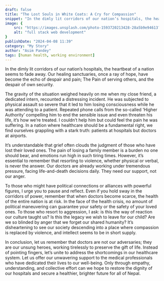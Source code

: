 ```yaml
---
draft: false
title: "The Lost Souls in White Coats: A Cry for Compassion"
snippet: "In the dimly lit corridors of our nation’s hospitals, the heartbeat of a nation seems to fade away. Our healing sanctuaries, once a ray of hope, have become the echo of despair and pain; The Pain of serving others, and the despair of own security."
image: {
    src: "https://images.unsplash.com/photo-1593720213428-28a5b9e94613?&fit=crop&w=430&h=240",
    alt: "full stack web development"
}
publishDate: "2024-04-08 11:39"
category: "My Story"
author: "Asim Pandey"
tags: [human health, working environment]
---
```


In the dimly lit corridors of our nation’s hospitals, the heartbeat of a nation seems to fade away. Our healing sanctuaries, once a ray of hope, have become the echo of despair and pain; The Pain of serving others, and the despair of own security.

The gravity of the situation weighed heavily on me when my close friend, a dedicated intern, recounted a distressing incident. He was subjected to physical assault so severe that it led to him losing consciousness while he was attending to a patient. Repeated phone calls from the so-called ‘Higher Authority’ compelling him to end the sensible issue and even threaten his life, it’s how we’re treated. I couldn’t help him but could feel the pain he was suffering. In a nation where healthcare should be a fundamental right, we find ourselves grappling with a stark truth: patients at hospitals but doctors at airports.

It’s understandable that grief often clouds the judgment of those who have lost their loved ones. The pain of losing a family member is a burden no one should bear, and emotions run high in such tiring times. However, it’s essential to remember that resorting to violence, whether physical or verbal, is never the answer. Our doctors are already working under tremendous pressure, facing life-and-death decisions daily. They need our support, not our anger.

To those who might have political connections or alliances with powerful figures, I urge you to pause and reflect. Even if you hold sway in the corridors of power, remember that when doctors become scarce, the health of the entire nation is at risk. In the face of the health crisis, no amount of political maneuvering can guarantee your safety or the safety of your loved ones. To those who resort to aggression, I ask: is this the way of reaction our culture taught us? Is this the legacy we wish to leave for our child? Are we so blinded by anger that we forget our shared humanity? It’s disheartening to see our society descending into a place where compassion is replaced by violence, and intellect seems to be in short supply.

In conclusion, let us remember that doctors are not our adversaries; they are our unsung heroes, working tirelessly to preserve the gift of life. Instead of pointing fingers, let’s unite to address the shortcomings in our healthcare system. Let us offer our unwavering support to the medical professionals who have dedicated their lives to our well-being. Only through empathy, understanding, and collective effort can we hope to restore the dignity of our hospitals and secure a healthier, brighter future for all of Nepal.